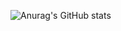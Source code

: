 ![Anurag's GitHub stats](https://github-readme-stats.vercel.app/api?username=TheVerux&count_private=true)
